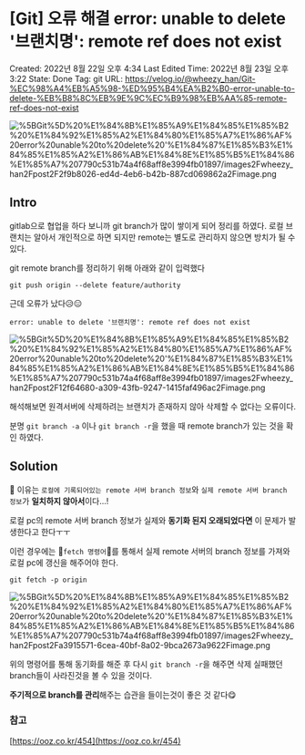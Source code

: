 # [Git] 오류 해결 error: unable to delete '브랜치명': remote ref does not exist

Created: 2022년 8월 22일 오후 4:34
Last Edited Time: 2022년 8월 23일 오후 3:22
State: Done
Tag: git
URL: https://velog.io/@wheezy_han/Git-%EC%98%A4%EB%A5%98-%ED%95%B4%EA%B2%B0-error-unable-to-delete-%EB%B8%8C%EB%9E%9C%EC%B9%98%EB%AA%85-remote-ref-does-not-exist

![%5BGit%5D%20%E1%84%8B%E1%85%A9%E1%84%85%E1%85%B2%20%E1%84%92%E1%85%A2%E1%84%80%E1%85%A7%E1%86%AF%20error%20unable%20to%20delete%20'%E1%84%87%E1%85%B3%E1%84%85%E1%85%A2%E1%86%AB%E1%84%8E%E1%85%B5%E1%84%86%E1%85%A7%207790c531b74a4f68aff8e3994fb01897/images2Fwheezy_han2Fpost2F2f9b8026-ed4d-4eb6-b42b-887cd069862a2Fimage.png](%5BGit%5D%20%E1%84%8B%E1%85%A9%E1%84%85%E1%85%B2%20%E1%84%92%E1%85%A2%E1%84%80%E1%85%A7%E1%86%AF%20error%20unable%20to%20delete%20'%E1%84%87%E1%85%B3%E1%84%85%E1%85%A2%E1%86%AB%E1%84%8E%E1%85%B5%E1%84%86%E1%85%A7%207790c531b74a4f68aff8e3994fb01897/images2Fwheezy_han2Fpost2F2f9b8026-ed4d-4eb6-b42b-887cd069862a2Fimage.png)

## Intro

gitlab으로 협업을 하다 보니까 git branch가 많이 쌓이게 되어 정리를 하였다.
 로컬 브랜치는 알아서 개인적으로 하면 되지만 remote는 별도로 관리하지 않으면 방치가 될 수 있다.

git remote branch를 정리하기 위해 아래와 같이 입력했다

```
git push origin --delete feature/authority

```

근데 오류가 났다😥😑

```
error: unable to delete '브랜치명': remote ref does not exist

```

![%5BGit%5D%20%E1%84%8B%E1%85%A9%E1%84%85%E1%85%B2%20%E1%84%92%E1%85%A2%E1%84%80%E1%85%A7%E1%86%AF%20error%20unable%20to%20delete%20'%E1%84%87%E1%85%B3%E1%84%85%E1%85%A2%E1%86%AB%E1%84%8E%E1%85%B5%E1%84%86%E1%85%A7%207790c531b74a4f68aff8e3994fb01897/images2Fwheezy_han2Fpost2F12f64680-a309-43fb-9247-1415faf496ac2Fimage.png](%5BGit%5D%20%E1%84%8B%E1%85%A9%E1%84%85%E1%85%B2%20%E1%84%92%E1%85%A2%E1%84%80%E1%85%A7%E1%86%AF%20error%20unable%20to%20delete%20'%E1%84%87%E1%85%B3%E1%84%85%E1%85%A2%E1%86%AB%E1%84%8E%E1%85%B5%E1%84%86%E1%85%A7%207790c531b74a4f68aff8e3994fb01897/images2Fwheezy_han2Fpost2F12f64680-a309-43fb-9247-1415faf496ac2Fimage.png)

해석해보면 원격서버에 삭제하려는 브랜치가 존재하지 않아 삭제할 수 없다는 오류이다.

분명 `git branch -a` 이나 `git branch -r`을 했을 때 remote branch가 있는 것을 확인 하였다.

## Solution

📍 이유는 `로컬에 기록되어있는 remote 서버 branch 정보`와 `실제 remote 서버 branch 정보`가 **일치하지 않아서**이다...!

로컬 pc의 remote 서버 branch 정보가 실제와 **동기화 된지 오래되었다면** 이 문제가 발생한다고 한다ㅜㅜ

이런 경우에는 🔑`fetch 명령어`🔑를 통해서 실제 remote 서버의 branch 정보를 가져와 로컬 pc에 갱신을 해주어야 한다.

```
git fetch -p origin
```

![%5BGit%5D%20%E1%84%8B%E1%85%A9%E1%84%85%E1%85%B2%20%E1%84%92%E1%85%A2%E1%84%80%E1%85%A7%E1%86%AF%20error%20unable%20to%20delete%20'%E1%84%87%E1%85%B3%E1%84%85%E1%85%A2%E1%86%AB%E1%84%8E%E1%85%B5%E1%84%86%E1%85%A7%207790c531b74a4f68aff8e3994fb01897/images2Fwheezy_han2Fpost2Fa3915571-6cea-40bf-8a02-9bca2673a9622Fimage.png](%5BGit%5D%20%E1%84%8B%E1%85%A9%E1%84%85%E1%85%B2%20%E1%84%92%E1%85%A2%E1%84%80%E1%85%A7%E1%86%AF%20error%20unable%20to%20delete%20'%E1%84%87%E1%85%B3%E1%84%85%E1%85%A2%E1%86%AB%E1%84%8E%E1%85%B5%E1%84%86%E1%85%A7%207790c531b74a4f68aff8e3994fb01897/images2Fwheezy_han2Fpost2Fa3915571-6cea-40bf-8a02-9bca2673a9622Fimage.png)

위의 명령어를 통해 동기화를 해준 후 다시 `git branch -r`을 해주면 삭제 실패했던 branch들이 사라진것을 볼 수 있을 것이다.

**주기적으로 branch를 관리**해주는 습관을 들이는것이 좋은 것 같다😋

### 참고

[https://ooz.co.kr/454](https://ooz.co.kr/454)